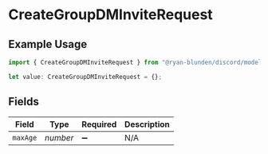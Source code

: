# CreateGroupDMInviteRequest

## Example Usage

```typescript
import { CreateGroupDMInviteRequest } from "@ryan-blunden/discord/models/components";

let value: CreateGroupDMInviteRequest = {};
```

## Fields

| Field              | Type               | Required           | Description        |
| ------------------ | ------------------ | ------------------ | ------------------ |
| `maxAge`           | *number*           | :heavy_minus_sign: | N/A                |